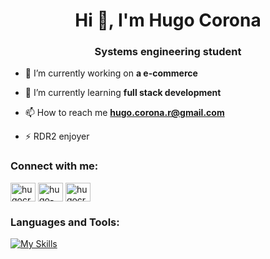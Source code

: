 <h1 align="center">Hi 👋, I'm Hugo Corona</h1>
<h3 align="center">Systems engineering student</h3>

- 🔭 I’m currently working on **a e-commerce**

- 🌱 I’m currently learning **full stack development**

- 📫 How to reach me **hugo.corona.r@gmail.com**

- ⚡ RDR2 enjoyer

<h3 align="left">Connect with me:</h3>
<p align="left">
<a href="https://twitter.com/hugocrown_" target="blank"><img align="center" src="https://raw.githubusercontent.com/rahuldkjain/github-profile-readme-generator/master/src/images/icons/Social/twitter.svg" alt="hugocrown_" height="30" width="40" /></a>
<a href="https://linkedin.com/in/hugo-corona-62589327a" target="blank"><img align="center" src="https://raw.githubusercontent.com/rahuldkjain/github-profile-readme-generator/master/src/images/icons/Social/linked-in-alt.svg" alt="hugo-corona-62589327a" height="30" width="40" /></a>
<a href="https://discord.gg/hugocrown" target="blank"><img align="center" src="https://raw.githubusercontent.com/rahuldkjain/github-profile-readme-generator/master/src/images/icons/Social/discord.svg" alt="hugocrown" height="30" width="40" /></a>
</p>

<h3 align="left">Languages and Tools:</h3>


[![My Skills](https://skillicons.dev/icons?i=js,html,css,react,nextjs,mongodb,mysql,tailwind,express,nodejs,redux,py,java,flutter)](https://skillicons.dev)
